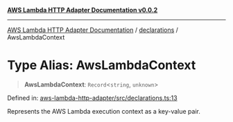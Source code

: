 [**AWS Lambda HTTP Adapter Documentation v0.0.2**](../../README.md)

***

[AWS Lambda HTTP Adapter Documentation](../../modules.md) / [declarations](../README.md) / AwsLambdaContext

# Type Alias: AwsLambdaContext

> **AwsLambdaContext**: `Record`\<`string`, `unknown`\>

Defined in: [aws-lambda-http-adapter/src/declarations.ts:13](https://github.com/stonemjs/aws-lambda-http-adapter/blob/f289dee0aae635648af98bb65369a05e133b69bc/src/declarations.ts#L13)

Represents the AWS Lambda execution context as a key-value pair.
